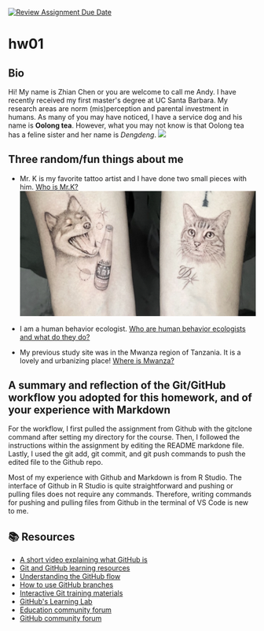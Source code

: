 [![Review Assignment Due Date](https://classroom.github.com/assets/deadline-readme-button-24ddc0f5d75046c5622901739e7c5dd533143b0c8e959d652212380cedb1ea36.svg)](https://classroom.github.com/a/bEPlIkIB)
# hw01

## Bio

Hi! My name is Zhian Chen or you are welcome to call me Andy. I have recently received my first master's degree at UC Santa Barbara. My research areas are norm (mis)perception and parental investment in humans. As many of you may have noticed, I have a service dog and his name is **Oolong tea**. However, what you may not know is that Oolong tea has a feline sister and her name is *Dengdeng*. ![](Oolong_and_Dengdeng.png)

## Three random/fun things about me 

- Mr. K is my favorite tattoo artist and I have done two small pieces with him. [Who is Mr.K?](https://www.bangbangforever.com/mr-k) ![](T.png)

- I am a human behavior ecologist. [Who are human behavior ecologists and what do they do?](https://academic.oup.com/beheco/article/25/3/443/2900492)

-  My previous study site was in the Mwanza region of Tanzania. It is a lovely and urbanizing place! [Where is Mwanza?](https://en.wikipedia.org/wiki/Mwanza_Region)



## A summary and reflection of the Git/GitHub workflow you adopted for this homework, and of your experience with Markdown

For the workflow, I first pulled the assignment from Github with the gitclone command after setting my directory for the course. Then, I followed the instructions within the assignment by editing the README markdone file. Lastly, I used the git add, git commit, and git push commands to push the edited file to the Github repo.

Most of my experience with Github and Markdown is from R Studio. The interface of Github in R Studio is quite straightforward and pushing or pulling files does not require any commands. Therefore, writing commands for pushing and pulling files from Github in the terminal of VS Code is new to me. 


## 📚  Resources 
* [A short video explaining what GitHub is](https://www.youtube.com/watch?v=w3jLJU7DT5E&feature=youtu.be) 
* [Git and GitHub learning resources](https://docs.github.com/en/github/getting-started-with-github/git-and-github-learning-resources) 
* [Understanding the GitHub flow](https://guides.github.com/introduction/flow/)
* [How to use GitHub branches](https://www.youtube.com/watch?v=H5GJfcp3p4Q&feature=youtu.be)
* [Interactive Git training materials](https://githubtraining.github.io/training-manual/#/01_getting_ready_for_class)
* [GitHub's Learning Lab](https://lab.github.com/)
* [Education community forum](https://education.github.community/)
* [GitHub community forum](https://github.community/)
